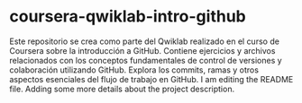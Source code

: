 # coursera-qwiklab-intro-github
Este repositorio se crea como parte del Qwiklab realizado en el curso de Coursera sobre la introducción a GitHub. Contiene ejercicios y archivos relacionados con los conceptos fundamentales de control de versiones y colaboración utilizando GitHub. Explora los commits, ramas y otros aspectos esenciales del flujo de trabajo en GitHub.
I am editing the README file. Adding some more details about the project description.

